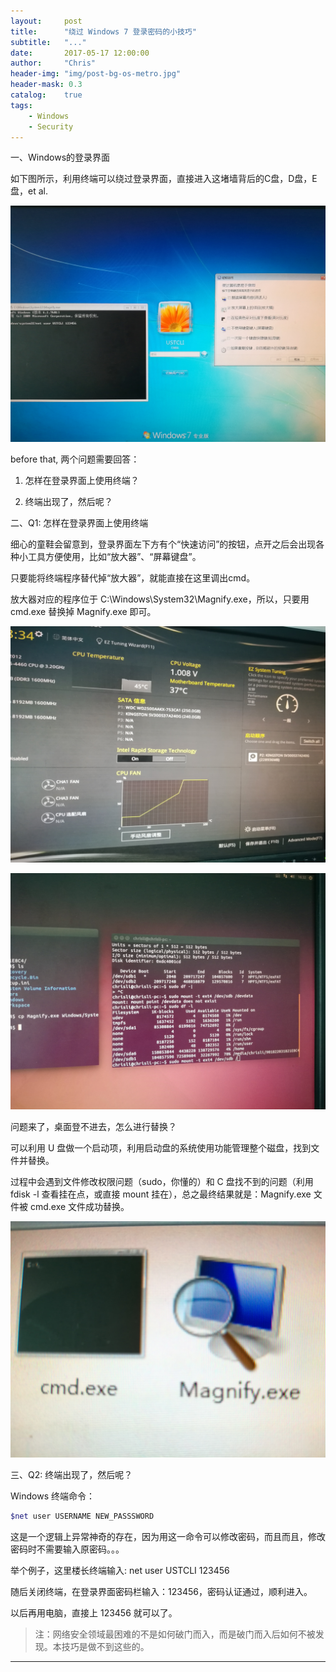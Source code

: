 ```yaml
---
layout:     post
title:      "绕过 Windows 7 登录密码的小技巧"
subtitle:   "..."
date:       2017-05-17 12:00:00
author:     "Chris"
header-img: "img/post-bg-os-metro.jpg"
header-mask: 0.3
catalog:    true
tags:
    - Windows
    - Security
---
```


一、Windows的登录界面

如下图所示，利用终端可以绕过登录界面，直接进入这堵墙背后的C盘，D盘，E盘，et al.

![](/img/2017-05-17-login-windowsOS-without-passwd/WechatIMG1.jpeg)

before that, 两个问题需要回答：

1. 怎样在登录界面上使用终端？

2. 终端出现了，然后呢？

二、Q1: 怎样在登录界面上使用终端

细心的童鞋会留意到，登录界面左下方有个“快速访问”的按钮，点开之后会出现各种小工具方便使用，比如“放大器”、“屏幕键盘”。

只要能将终端程序替代掉“放大器”，就能直接在这里调出cmd。

放大器对应的程序位于 C:\Windows\System32\Magnify.exe，所以，只要用 cmd.exe 替换掉 Magnify.exe 即可。

![](/img/2017-05-17-login-windowsOS-without-passwd/WechatIMG4.jpeg)

![](/img/2017-05-17-login-windowsOS-without-passwd/WechatIMG5.jpeg)

问题来了，桌面登不进去，怎么进行替换？

可以利用 U 盘做一个启动项，利用启动盘的系统使用功能管理整个磁盘，找到文件并替换。

过程中会遇到文件修改权限问题（sudo，你懂的）和 C 盘找不到的问题（利用 fdisk -l 查看挂在点，或直接 mount 挂在），总之最终结果就是：Magnify.exe 文件被 cmd.exe 文件成功替换。

![](/img/2017-05-17-login-windowsOS-without-passwd/WechatIMG2.jpeg)

三、Q2: 终端出现了，然后呢？

Windows 终端命令：

```sh
$net user USERNAME NEW_PASSSWORD
```
这是一个逻辑上异常神奇的存在，因为用这一命令可以修改密码，而且而且，修改密码时不需要输入原密码。。。

举个例子，这里楼长终端输入: net user USTCLI 123456

随后关闭终端，在登录界面密码栏输入：123456，密码认证通过，顺利进入。

以后再用电脑，直接上 123456 就可以了。

> 注：网络安全领域最困难的不是如何破门而入，而是破门而入后如何不被发现。本技巧是做不到这些的。


---

